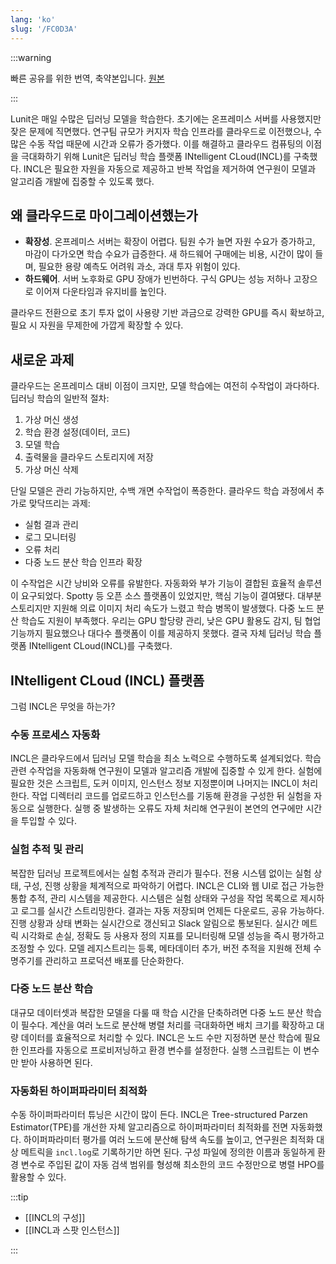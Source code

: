 ```yaml
---
lang: 'ko'
slug: '/FC0D3A'
---
```


:::warning

빠른 공유를 위한 번역, 축약본입니다. [원본](https://medium.com/lunit/intelligent-cloud-part-1-introduction-to-lunits-cloud-deep-learning-platform-for-efficient-94fd2da2a3f2)

:::

Lunit은 매일 수많은 딥러닝 모델을 학습한다. 초기에는 온프레미스 서버를 사용했지만 잦은 문제에 직면했다. 연구팀 규모가 커지자 학습 인프라를 클라우드로 이전했으나, 수많은 수동 작업 때문에 시간과 오류가 증가했다. 이를 해결하고 클라우드 컴퓨팅의 이점을 극대화하기 위해 Lunit은 딥러닝 학습 플랫폼 INtelligent CLoud(INCL)를 구축했다. INCL은 필요한 자원을 자동으로 제공하고 반복 작업을 제거하여 연구원이 모델과 알고리즘 개발에 집중할 수 있도록 했다.

## 왜 클라우드로 마이그레이션했는가

- **확장성**. 온프레미스 서버는 확장이 어렵다. 팀원 수가 늘면 자원 수요가 증가하고, 마감이 다가오면 학습 수요가 급증한다. 새 하드웨어 구매에는 비용, 시간이 많이 들며, 필요한 용량 예측도 어려워 과소, 과대 투자 위험이 있다.
- **하드웨어**. 서버 노후화로 GPU 장애가 빈번하다. 구식 GPU는 성능 저하나 고장으로 이어져 다운타임과 유지비를 높인다.

클라우드 전환으로 초기 투자 없이 사용량 기반 과금으로 강력한 GPU를 즉시 확보하고, 필요 시 자원을 무제한에 가깝게 확장할 수 있다.

## 새로운 과제

클라우드는 온프레미스 대비 이점이 크지만, 모델 학습에는 여전히 수작업이 과다하다. 딥러닝 학습의 일반적 절차:

1. 가상 머신 생성
2. 학습 환경 설정(데이터, 코드)
3. 모델 학습
4. 출력물을 클라우드 스토리지에 저장
5. 가상 머신 삭제

단일 모델은 관리 가능하지만, 수백 개면 수작업이 폭증한다. 클라우드 학습 과정에서 추가로 맞닥뜨리는 과제:

- 실험 결과 관리
- 로그 모니터링
- 오류 처리
- 다중 노드 분산 학습 인프라 확장

이 수작업은 시간 낭비와 오류를 유발한다. 자동화와 부가 기능이 결합된 효율적 솔루션이 요구되었다. Spotty 등 오픈 소스 플랫폼이 있었지만, 핵심 기능이 결여됐다. 대부분 스토리지만 지원해 의료 이미지 처리 속도가 느렸고 학습 병목이 발생했다. 다중 노드 분산 학습도 지원이 부족했다. 우리는 GPU 할당량 관리, 낮은 GPU 활용도 감지, 팀 협업 기능까지 필요했으나 대다수 플랫폼이 이를 제공하지 못했다. 결국 자체 딥러닝 학습 플랫폼 INtelligent CLoud(INCL)를 구축했다.

## INtelligent CLoud (INCL) 플랫폼

그럼 INCL은 무엇을 하는가?

### 수동 프로세스 자동화

INCL은 클라우드에서 딥러닝 모델 학습을 최소 노력으로 수행하도록 설계되었다. 학습 관련 수작업을 자동화해 연구원이 모델과 알고리즘 개발에 집중할 수 있게 한다. 실험에 필요한 것은 스크립트, 도커 이미지, 인스턴스 정보 지정뿐이며 나머지는 INCL이 처리한다. 작업 디렉터리 코드를 업로드하고 인스턴스를 기동해 환경을 구성한 뒤 실험을 자동으로 실행한다. 실행 중 발생하는 오류도 자체 처리해 연구원이 본연의 연구에만 시간을 투입할 수 있다.

### 실험 추적 및 관리

복잡한 딥러닝 프로젝트에서는 실험 추적과 관리가 필수다. 전용 시스템 없이는 실험 상태, 구성, 진행 상황을 체계적으로 파악하기 어렵다. INCL은 CLI와 웹 UI로 접근 가능한 통합 추적, 관리 시스템을 제공한다. 시스템은 실험 상태와 구성을 작업 목록으로 제시하고 로그를 실시간 스트리밍한다. 결과는 자동 저장되며 언제든 다운로드, 공유 가능하다. 진행 상황과 상태 변화는 실시간으로 갱신되고 Slack 알림으로 통보된다. 실시간 메트릭 시각화로 손실, 정확도 등 사용자 정의 지표를 모니터링해 모델 성능을 즉시 평가하고 조정할 수 있다. 모델 레지스트리는 등록, 메타데이터 추가, 버전 추적을 지원해 전체 수명주기를 관리하고 프로덕션 배포를 단순화한다.

### 다중 노드 분산 학습

대규모 데이터셋과 복잡한 모델을 다룰 때 학습 시간을 단축하려면 다중 노드 분산 학습이 필수다. 계산을 여러 노드로 분산해 병렬 처리를 극대화하면 배치 크기를 확장하고 대량 데이터를 효율적으로 처리할 수 있다. INCL은 노드 수만 지정하면 분산 학습에 필요한 인프라를 자동으로 프로비저닝하고 환경 변수를 설정한다. 실행 스크립트는 이 변수만 받아 사용하면 된다.

### 자동화된 하이퍼파라미터 최적화

수동 하이퍼파라미터 튜닝은 시간이 많이 든다. INCL은 Tree-structured Parzen Estimator(TPE)를 개선한 자체 알고리즘으로 하이퍼파라미터 최적화를 전면 자동화했다. 하이퍼파라미터 평가를 여러 노드에 분산해 탐색 속도를 높이고, 연구원은 최적화 대상 메트릭을 `incl.log`로 기록하기만 하면 된다. 구성 파일에 정의한 이름과 동일하게 환경 변수로 주입된 값이 자동 검색 범위를 형성해 최소한의 코드 수정만으로 병렬 HPO를 활용할 수 있다.

:::tip

- [[INCL의 구성]]
- [[INCL과 스팟 인스턴스]]

:::
